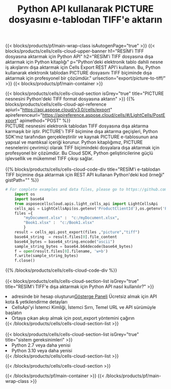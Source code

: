 ﻿---
title:  Python API kullanarak PICTURE dosyasını e-tablodan TIFF'e aktarın
description:  Aspose.Cells Cloud REST API, Excel dosyasının ve dahili nesnelerin dosya biçimi türlerine dışa aktarılmasını destekler. SDK, geliştirme dili türlerini destekler. Android, C#, Go, Java, NodeJS, Perl, PHP, Python, Ruby ve Swift'i içerir.
url: /tr/python/export/picture-to-tiff/
---
{{< blocks/products/pf/main-wrap-class isAutogenPage="true" >}}
{{< blocks/products/cells/cells-cloud-upper-banner h1="RESİM\'i TIFF dosyasına aktarmak için Python API" h2="RESİM\'i TIFF dosyasına dışa aktarmak için Python kitaplığı" p="Python\'deki elektronik tablo dahili nesne iş akışlarını dışa aktarmak için Cells Export REST API\'i kullanın. Bu, Python kullanarak elektronik tablodan PICTURE dosyasını TIFF biçiminde dışa aktarmak için profesyonel bir çözümdür." urlsection="export/picture-to-tiff/" >}}
{{< blocks/products/pf/main-container >}}

{{< blocks/products/cells/cells-cloud-section isGrey="true" title="PICTURE nesnesini Python\'deki TIFF format dosyasına aktarın" >}}
{{% blocks/products/cells/cells-cloud-api-reference apiurl="https://api.aspose.cloud/v3.0/cells/export" apireferenceurl="https://apireference.aspose.cloud/cells/#/LightCells/PostExport" apimethod="POST" %}}
<br/>
PICTURE nesnesini elektronik tablodan TIFF dosyasına dışa aktarma karmaşık bir iştir. PICTURE'ı TIFF biçimine dışa aktarma geçişleri, Python SDK'mız tarafından gerçekleştirilir ve kaynak PICTURE e-tablosunun ana yapısal ve mantıksal içeriği korunur. Python kitaplığımız, PICTURE nesnelerini çevrimiçi olarak TIFF biçimindeki dosyalara dışa aktarmak için profesyonel bir çözümdür. Bu Cloud SDK, Python geliştiricilerine güçlü işlevsellik ve mükemmel TIFF çıkışı sağlar.
<br/>
<br/>
{{% blocks/products/cells/cells-cloud-code-div title="RESİM\'i e-tablodan TIFF biçimine dışa aktarmak için REST API kullanan Python\'deki kod örneği" gistPath="" %}}
  
```python
# For complete examples and data files, please go to https://github.com/aspose-cells-cloud/aspose-cells-cloud-python/
    import os
    import base64
    from asposecellscloud.apis.light_cells_api import LightCellsApi
    cells_api = LightCellsApi(os.getenv('ProductClientId'),os.getenv('ProductClientSecret'))
    files ={ 
        "myDocument.xlsx" :  "c:/myDocument.xlsx",
        "Book1.xlsx" :  "c:/Book1.xlsx" 
        }
    result = cells_api.post_export(files ,"picture","tiff")
    base64_string  = result.files[0].file_content
    base64_bytes = base64_string.encode("ascii")
    sample_string_bytes = base64.b64decode(base64_bytes)
    f = open(result.files[0].filename, 'w+b')
    f.write(sample_string_bytes)
    f.close()    
```
   
{{% /blocks/products/cells/cells-cloud-code-div %}}
<br/>
<br/>
{{< blocks/products/cells/cells-cloud-section-list isGrey="true" title="RESİM\'i TIFF\'e dışa aktarmak için Python API nasıl kullanılır?" >}}
<li> adresinde bir hesap oluşturun<a href="https://dashboard.aspose.cloud/">Gösterge Paneli</a> Ücretsiz almak için API kota & yetkilendirme detayları</li>
<li>CellsApi'yi İstemci Kimliği, İstemci Sırrı, Temel URL ve API sürümüyle başlatın</li>
<li>Ortaya çıkan akışı almak için post_export yöntemini çağırın</li>
{{< /blocks/products/cells/cells-cloud-section-list >}}
<br/>
<br/>
{{< blocks/products/cells/cells-cloud-section-list isGrey="true" title="sistem gereksinimleri" >}}
<li>Python 2.7 veya daha yenisi</li>
<li>Python 3.10 veya daha yenisi</li>
{{< /blocks/products/cells/cells-cloud-section-list >}}

{{< /blocks/products/cells/cells-cloud-section >}}

{{< /blocks/products/pf/main-container >}}
{{< /blocks/products/pf/main-wrap-class >}}
